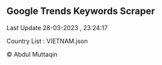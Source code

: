 

## Google Trends Keywords Scraper 
 
Last Update 28-03-2023 , 23:24:17

Country List :
VIETNAM.json



© Abdul Muttaqin 
